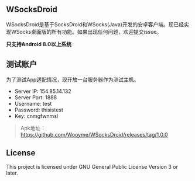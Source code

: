 WSocksDroid
---
WSocksDroid是基于SocksDroid和WSocks(Java)开发的安卓客户端。现已经实现WSocks桌面版的所有功能。如果出现任何问题，欢迎提交issue。

**只支持Android 8.0以上系统**

测试账户
----
为了测试App适配情况，现开放一台服务器作为测试主机。

* Server IP: 154.85.14.132
* Server Port: 1888
* Username: test
* Password: thisistest
* Key: cnmgfwnmsl

> Apk地址：https://github.com/Wooyme/WSocksDroid/releases/tag/1.0.0

License
---
This project is licensed under GNU General Public License Version 3 or later.
